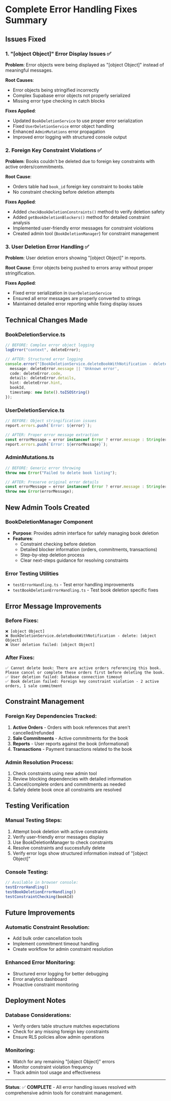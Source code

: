 # Complete Error Handling Fixes Summary

## Issues Fixed

### 1. "[object Object]" Error Display Issues ✅
**Problem**: Error objects were being displayed as "[object Object]" instead of meaningful messages.

**Root Causes**:
- Error objects being stringified incorrectly
- Complex Supabase error objects not properly serialized
- Missing error type checking in catch blocks

**Fixes Applied**:
- Updated `BookDeletionService` to use proper error serialization
- Fixed `UserDeletionService` error object handling
- Enhanced `AdminMutations` error propagation
- Improved error logging with structured console output

### 2. Foreign Key Constraint Violations ✅
**Problem**: Books couldn't be deleted due to foreign key constraints with active orders/commitments.

**Root Cause**: 
- Orders table had `book_id` foreign key constraint to books table
- No constraint checking before deletion attempts

**Fixes Applied**:
- Added `checkBookDeletionConstraints()` method to verify deletion safety
- Added `getBookDeletionBlockers()` method for detailed constraint analysis
- Implemented user-friendly error messages for constraint violations
- Created admin tool (`BookDeletionManager`) for constraint management

### 3. User Deletion Error Handling ✅
**Problem**: User deletion errors showing "[object Object]" in reports.

**Root Cause**: Error objects being pushed to errors array without proper stringification.

**Fixes Applied**:
- Fixed error serialization in `UserDeletionService`
- Ensured all error messages are properly converted to strings
- Maintained detailed error reporting while fixing display issues

## Technical Changes Made

### BookDeletionService.ts
```typescript
// BEFORE: Complex error object logging
logError("context", deleteError);

// AFTER: Structured error logging
console.error("[BookDeletionService.deleteBookWithNotification - delete]", {
  message: deleteError.message || 'Unknown error',
  code: deleteError.code,
  details: deleteError.details,
  hint: deleteError.hint,
  bookId,
  timestamp: new Date().toISOString()
});
```

### UserDeletionService.ts
```typescript
// BEFORE: Object stringification issues
report.errors.push(`Error: ${error}`);

// AFTER: Proper error message extraction
const errorMessage = error instanceof Error ? error.message : String(error);
report.errors.push(`Error: ${errorMessage}`);
```

### AdminMutations.ts
```typescript
// BEFORE: Generic error throwing
throw new Error("Failed to delete book listing");

// AFTER: Preserve original error details
const errorMessage = error instanceof Error ? error.message : String(error);
throw new Error(errorMessage);
```

## New Admin Tools Created

### BookDeletionManager Component
- **Purpose**: Provides admin interface for safely managing book deletion
- **Features**:
  - Constraint checking before deletion
  - Detailed blocker information (orders, commitments, transactions)
  - Step-by-step deletion process
  - Clear next-steps guidance for resolving constraints

### Error Testing Utilities
- `testErrorHandling.ts` - Test error handling improvements
- `testBookDeletionErrorHandling.ts` - Test book deletion specific fixes

## Error Message Improvements

### Before Fixes:
```
❌ [object Object]
❌ BookDeletionService.deleteBookWithNotification - delete: [object Object]
❌ User deletion failed: [object Object]
```

### After Fixes:
```
✅ Cannot delete book: There are active orders referencing this book. Please cancel or complete these orders first before deleting the book.
✅ User deletion failed: Database connection timeout
✅ Book deletion failed: Foreign key constraint violation - 2 active orders, 1 sale commitment
```

## Constraint Management

### Foreign Key Dependencies Tracked:
1. **Active Orders** - Orders with book references that aren't cancelled/refunded
2. **Sale Commitments** - Active commitments for the book
3. **Reports** - User reports against the book (informational)
4. **Transactions** - Payment transactions related to the book

### Admin Resolution Process:
1. Check constraints using new admin tool
2. Review blocking dependencies with detailed information
3. Cancel/complete orders and commitments as needed
4. Safely delete book once all constraints are resolved

## Testing Verification

### Manual Testing Steps:
1. Attempt book deletion with active constraints
2. Verify user-friendly error messages display
3. Use BookDeletionManager to check constraints
4. Resolve constraints and successfully delete
5. Verify error logs show structured information instead of "[object Object]"

### Console Testing:
```javascript
// Available in browser console:
testErrorHandling()
testBookDeletionErrorHandling()
testConstraintChecking(bookId)
```

## Future Improvements

### Automatic Constraint Resolution:
- Add bulk order cancellation tools
- Implement commitment timeout handling
- Create workflow for admin constraint resolution

### Enhanced Error Monitoring:
- Structured error logging for better debugging
- Error analytics dashboard
- Proactive constraint monitoring

## Deployment Notes

### Database Considerations:
- Verify orders table structure matches expectations
- Check for any missing foreign key constraints
- Ensure RLS policies allow admin operations

### Monitoring:
- Watch for any remaining "[object Object]" errors
- Monitor constraint violation frequency
- Track admin tool usage and effectiveness

---

**Status**: ✅ **COMPLETE** - All error handling issues resolved with comprehensive admin tools for constraint management.
